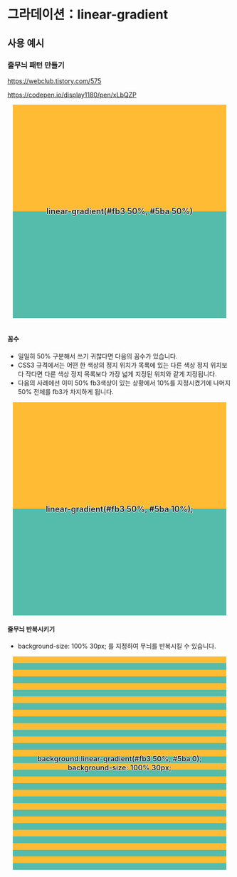 # 그라데이션：linear-gradient

## 사용 예시

### 줄무늬 패턴 만들기

https://webclub.tistory.com/575

https://codepen.io/display1180/pen/xLbQZP

<center>
<div style="
  width:50vw;
  aspect-ratio:1/1;
  line-height:50vw;
  font-weight: 600;
  font-size: 18px;
  text-shadow: -1px 0px white, 0px 1px white, 1px 0px white, 0px -1px white;
  ==============================;
  background:linear-gradient(#fb3 50%, #5ba 50%);
">
  linear-gradient(#fb3 50%, #5ba 50%)
</div>
</center>
<br />

#### 꼼수

- 일일히 50% 구분해서 쓰기 귀찮다면 다음의 꼼수가 있습니다.
- CSS3 규격에서는 어떤 한 색상의 정지 위치가 목록에 있는 다른 색상 정지 위치보다 작다면 다른 색상 정지 목록보다 가장 넓게 지정된 위치와 같게 지정됩니다.
- 다음의 사례에선 이미 50% fb3색상이 있는 상황에서 10%를 지정시켰기에 나머지 50% 전체를 fb3가 차지하게 됩니다.

<center>
<div style="
  width:50vw;
  aspect-ratio:1/1;
  display: flex;
  align-items: center;
  justify-content: center;
  font-weight: 600;
  font-size: 18px;
  text-shadow: -1px 0px white, 0px 1px white, 1px 0px white, 0px -1px white;
  ==============================;
  background:linear-gradient(#fb3 50%, #5ba 10%);
">
  linear-gradient(#fb3 50%, #5ba 10%);
</div>
</center>

#### 줄무늬 반복시키기

- background-size: 100% 30px; 를 지정하여 무늬를 반복시킬 수 있습니다.

<center>
<div style="
width:50vw;
  aspect-ratio:1/1;
  display: flex;
  align-items: center;
  justify-content: center;
  font-weight: 600;
  font-size: 16px;
  text-shadow: -1px 0px white, 0px 1px white, 1px 0px white, 0px -1px white;
  ==============================;
  background:linear-gradient(#fb3 50%, #5ba 0);
  background-size: 100% 30px;
">
  background:linear-gradient(#fb3 50%, #5ba 0);<br>
  background-size: 100% 30px;
</div>
</center>
